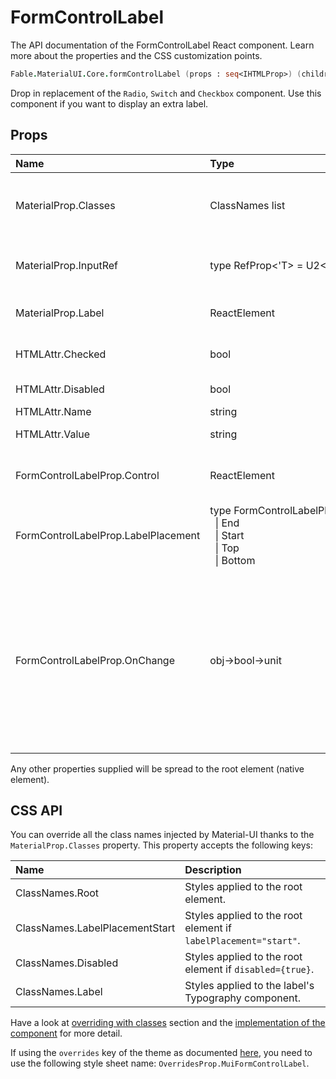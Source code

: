 # FormControlLabel

<p class="description">The API documentation of the FormControlLabel React component. Learn more about the properties and the CSS customization points.</p>

```fsharp
Fable.MaterialUI.Core.formControlLabel (props : seq<IHTMLProp>) (children : seq<ReactElement>) : ReactElement
```

Drop in replacement of the `Radio`, `Switch` and `Checkbox` component.
Use this component if you want to display an extra label.

## Props

| Name | Type | Default | Description |
|:-----|:-----|:--------|:------------|
| <span class="prop-name">MaterialProp.Classes</span> | <span class="prop-type">ClassNames list</span> |   | Override or extend the styles applied to the component.  See CSS API below for more details.  |
| <span class="prop-name">MaterialProp.InputRef</span> | <span class="prop-type">type&nbsp;RefProp&lt;'T>&nbsp;=&nbsp;U2&lt;IRefValue&lt;'T>,&nbsp;(ReactElement&#8209;>unit)></span> |   | Use that property to pass a ref callback to the native input component. |
| <span class="prop-name">MaterialProp.Label</span> | <span class="prop-type">ReactElement</span> |   | The text to be used in an enclosing label element. |
| <span class="prop-name">HTMLAttr.Checked</span> | <span class="prop-type">bool</span> |   | If `true`, the component appears selected. |
| <span class="prop-name">HTMLAttr.Disabled</span> | <span class="prop-type">bool</span> |   | If `true`, the control will be disabled. |
| <span class="prop-name">HTMLAttr.Name</span> | <span class="prop-type">string</span> |   |  |
| <span class="prop-name">HTMLAttr.Value</span> | <span class="prop-type">string</span> |   | The value of the component. |
| <span class="prop-name">FormControlLabelProp.Control</span> | <span class="prop-type">ReactElement</span> |   | A control element. For instance, it can be be a `Radio`, a `Switch` or a `Checkbox`. |
| <span class="prop-name">FormControlLabelProp.LabelPlacement</span> | <span class="prop-type">type&nbsp;FormControlLabelPlacement&nbsp;=<br>&nbsp;&nbsp;&#124;&nbsp;End<br>&nbsp;&nbsp;&#124;&nbsp;Start<br>&nbsp;&nbsp;&#124;&nbsp;Top<br>&nbsp;&nbsp;&#124;&nbsp;Bottom<br></span> | <span class="prop-default">FormControlLabelPlacement.End</span> | The position of the label. |
| <span class="prop-name">FormControlLabelProp.OnChange</span> | <span class="prop-type">obj->bool->unit</span> |   | Callback fired when the state is changed.<br><br>**Signature:**<br>`(event: obj)->(checked: bool)->unit`<br>*event:* The event source of the callback. You can pull out the new value by accessing `event.target.checked`.<br>*checked:* The `checked` value of the switch |

Any other properties supplied will be spread to the root element (native element).

## CSS API

You can override all the class names injected by Material-UI thanks to the `MaterialProp.Classes` property.
This property accepts the following keys:


| Name | Description |
|:-----|:------------|
| <span class="prop-name">ClassNames.Root</span> | Styles applied to the root element.
| <span class="prop-name">ClassNames.LabelPlacementStart</span> | Styles applied to the root element if `labelPlacement="start"`.
| <span class="prop-name">ClassNames.Disabled</span> | Styles applied to the root element if `disabled={true}`.
| <span class="prop-name">ClassNames.Label</span> | Styles applied to the label's Typography component.

Have a look at [overriding with classes](#/customization/overrides) section
and the [implementation of the component](https://github.com/mui-org/material-ui/tree/master/packages/material-ui/src/FormControlLabel/FormControlLabel.js)
for more detail.

If using the `overrides` key of the theme as documented
[here](#/customization/themes),
you need to use the following style sheet name: `OverridesProp.MuiFormControlLabel`.

<!--## Demos-->

<!--- [Selection Controls](/demos/selection-controls/)-->

